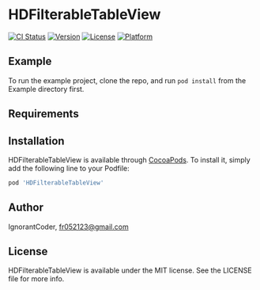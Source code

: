 # HDFilterableTableView

[![CI Status](http://img.shields.io/travis/IgnorantCoder/HDFilterableTableView.svg?style=flat)](https://travis-ci.org/IgnorantCoder/HDFilterableTableView)
[![Version](https://img.shields.io/cocoapods/v/HDFilterableTableView.svg?style=flat)](http://cocoapods.org/pods/HDFilterableTableView)
[![License](https://img.shields.io/cocoapods/l/HDFilterableTableView.svg?style=flat)](http://cocoapods.org/pods/HDFilterableTableView)
[![Platform](https://img.shields.io/cocoapods/p/HDFilterableTableView.svg?style=flat)](http://cocoapods.org/pods/HDFilterableTableView)

## Example

To run the example project, clone the repo, and run `pod install` from the Example directory first.

## Requirements

## Installation

HDFilterableTableView is available through [CocoaPods](http://cocoapods.org). To install
it, simply add the following line to your Podfile:

```ruby
pod 'HDFilterableTableView'
```

## Author

IgnorantCoder, fr052123@gmail.com

## License

HDFilterableTableView is available under the MIT license. See the LICENSE file for more info.
